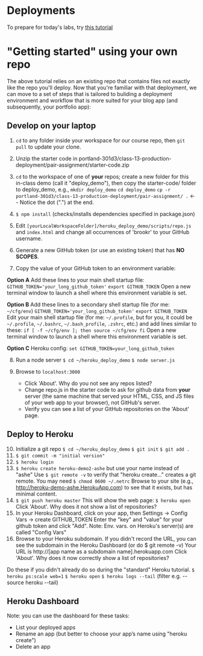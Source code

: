 # Deployments
To prepare for today's labs, try [this tutorial](https://devcenter.heroku.com/articles/getting-started-with-nodejs#deploy-the-app)

# "Getting started" using your own repo

The above tutorial relies on an existing repo that contains files not exactly like the repo you'll deploy. Now that you're familiar with that deployment, we can move to a set of steps that is tailored to buliding a deployment environment and workflow that is more suited for your blog app (and subsequently, your portfolio app):

## Develop on your laptop
1. `cd` to any folder inside your workspace for our course repo, then `git pull` to update your clone.
2. Unzip the starter code in portland-301d3/class-13-production-deployment/pair-assignment/starter-code.zip
3. `cd` to the workspace of one of **your** repos; create a new folder for this in-class demo (call it "deploy_demo"), then copy the starter-code/ folder to deploy_demo, e.g.,
   `mkdir deploy_demo`
   `cd deploy_demo`
   `cp -r portland-301d3/class-13-production-deployment/pair-assignment/ .` <-- Notice the dot (".") at the end.
4. `$ npm install` (checks/installs dependencies specified in package.json)
5. Edit `[yourLocalWorkspaceFolder]/heroku_deploy_demo/scripts/repo.js` and `index.html` and change all occurrences of 'brookr' to your GitHub username.

6. Generate a new GitHub token (or use an existing token) that has **NO SCOPES**.

7. Copy the value of your GitHub token to an environment variable:

  **Option A**
  Add these lines to your main shell startup file:
    `GITHUB_TOKEN='your_long_github_token'`
    `export GITHUB_TOKEN`
  Open a new terminal window to launch a shell where this environment variable is set.

  **Option B**
  Add these lines to a secondary shell startup file (for me: `~/cfg/env`)
    `GITHUB_TOKEN='your_long_github_token'`
    `export GITHUB_TOKEN`
  Edit your main shell startup file (for me: `~/.profile`, but for you, it could be `~/.profile`, `~/.bashrc`, `~/.bash_profile`, `.zshrc`, etc.)
  and add lines similar to these:
    `if [ -f ~/cfg/env ]; then
      source ~/cfg/env
    fi`
  Open a new terminal window to launch a shell where this environment variable is set.

  **Option C**
  Heroku config: `set GITHUB_TOKEN=your_long_github_token`

8. Run a node server
   `$ cd ~/heroku_deploy_demo`
   `$ node server.js`

9. Browse to `localhost:3000`
   - Click 'About'. Why do you not see any repos listed?
   - Change repo.js in the starter code to ask for github data from **your** server (the same machine that served your HTML, CSS, and JS files of your web app to your browser), not GitHub's server.
   - Verify you can see a list of your GitHub repositories on the 'About' page.

## Deploy to Heroku

10. Initialize a git repo
   `$ cd ~/heroku_deploy_demo`
   `$ git init`
   `$ git add .`
11. `$ git commit -m "initial version"`
12. `$ heroku login`
13. `$ heroku create heroku-demo2-ashe` but use your name instead of "ashe"
    Use `$ git remote -v` to verify that "heroku create..." creates a git remote.
    You may need `$ chmod 0600 ~/.netrc`
    Browse to your site (e.g., http://heroku-demo-ashe.HerokuApp.com) to see that it exists, but has minimal content.
14. `$ git push heroku master`
    This will show the web page: `$ heroku open`
    Click 'About'. Why does it not show a list of repositories?
15. In your Heroku Dashboard, click on your app, then
      Settings -> Config Vars -> create GITHUB_TOKEN
    Enter the "key" and "value" for your github token and click "Add".
    Note: Env. vars. on Heroku's server(s) are called "Config Vars"
16. Browse to your Heroku subdomain. If you didn't record the URL, you can see the subdomain in the Heroku Dashboard (or do $ git remote -v)
    Your URL is http://[app name as a subdomain name].herokuapp.com
    Click 'About'. Why does it now correctly show a list of repositories?

Do these if you didn't already do so during the "standard" Heroku tutorial.
  `$ heroku ps:scale web=1`
  `$ heroku open`
  `$ heroku logs --tail`  (filter e.g. --source heroku --tail)

## Heroku Dashboard
Note: you can use the dashboard for these tasks:
- List your deployed apps
- Rename an app (but better to choose your app’s name using "heroku create")
- Delete an app